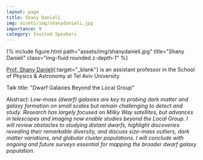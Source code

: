 ```yaml
---
layout: page
title: Shany Danieli
img: assets/img/shanydanieli.jpg
importance: 9
category: Invited Speakers
---
```


<div class="row">
    <div class="col-sm mt-3 mt-md-0">
        {% include figure.html path="assets/img/shanydanieli.jpg" title="Shany Danieli" class="img-fluid rounded z-depth-1" %}
    </div>
</div>

[Prof. Shany Danieli](https://www.shanydanieli.com){:target="_blank"} is an assistant professor in the School of Physics & Astronomy at Tel Aviv University.

Talk title: "Dwarf Galaxies Beyond the Local Group"

Abstract: _Low-mass (dwarf) galaxies are key to probing dark matter and galaxy formation on small scales but remain challenging to detect and study. Research has largely focused on Milky Way satellites, but advances in telescopes and imaging now enable studies beyond the Local Group. I will review obstacles to studying distant dwarfs, highlight discoveries revealing their remarkable diversity, and discuss size-mass outliers, dark matter variations, and globular cluster populations. I will conclude with ongoing and future surveys essential for mapping the broader dwarf galaxy population._